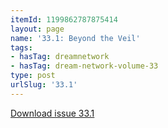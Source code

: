 ```yaml
---
itemId: 1199862787875414
layout: page
name: '33.1: Beyond the Veil'
tags:
- hasTag: dreamnetwork
- hasTag: dream-network-volume-33
type: post
urlSlug: '33.1'
---
```

<a href="files/pdfs/Volume_33/33.1_beyond_the_veil.pdf" download="">Download issue 33.1</a>